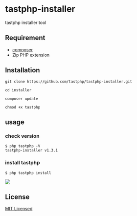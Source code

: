 # tastphp-installer

tastphp installer tool

## Requirement

* [composer](https://getcomposer.org/)
* Zip PHP extension

## Installation

```
git clone https://github.com/tastphp/tastphp-installer.git

cd installer

composer update

chmod +x tastphp
```

## usage

### check version
```
$ php tastphp -V
tastphp-installer v1.3.1
```

### install tastphp
```
$ php tastphp install
```

<img src="https://github.com/tastphp-lab/assets/blob/master/install/install-screen.gif?raw=true">

## License
[MIT Licensed](http://www.opensource.org/licenses/MIT)
